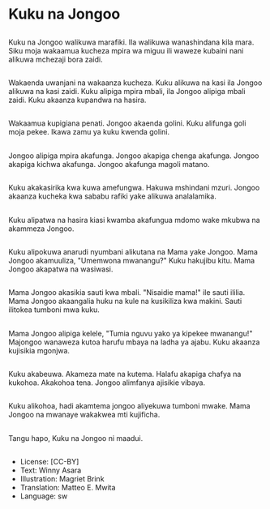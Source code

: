 # Kuku na Jongoo

##
Kuku na Jongoo walikuwa marafiki. Ila walikuwa wanashindana kila mara. Siku moja wakaamua kucheza mpira wa miguu ili waweze kubaini nani alikuwa mchezaji bora zaidi.

##
Wakaenda uwanjani na wakaanza kucheza. Kuku alikuwa na kasi ila Jongoo alikuwa na kasi zaidi. Kuku alipiga mpira mbali, ila Jongoo alipiga mbali zaidi. Kuku akaanza kupandwa na hasira.

##
Wakaamua kupigiana penati. Jongoo akaenda golini. Kuku alifunga goli moja pekee. Ikawa zamu ya kuku kwenda golini.

##
Jongoo alipiga mpira akafunga. Jongoo akapiga chenga akafunga. Jongoo akapiga kichwa akafunga. Jongoo akafunga magoli matano.

##
Kuku akakasirika kwa kuwa amefungwa. Hakuwa mshindani mzuri. Jongoo akaanza kucheka kwa sababu rafiki yake alikuwa analalamika.

##
Kuku alipatwa na hasira kiasi kwamba akafungua mdomo wake mkubwa na akammeza Jongoo.

##
Kuku alipokuwa anarudi nyumbani alikutana na Mama yake Jongoo. Mama Jongoo akamuuliza, "Umemwona mwanangu?" Kuku hakujibu kitu. Mama Jongoo akapatwa na wasiwasi.

##
Mama Jongoo akasikia sauti kwa mbali. "Nisaidie mama!" ile sauti ililia. Mama Jongoo akaangalia huku na kule na kusikiliza kwa makini. Sauti ilitokea tumboni mwa kuku.

##
Mama Jongoo alipiga kelele, "Tumia nguvu yako ya kipekee mwanangu!" Majongoo wanaweza kutoa harufu mbaya na ladha ya ajabu. Kuku akaanza kujisikia mgonjwa.

##
Kuku akabeuwa. Akameza mate na kutema. Halafu akapiga chafya na kukohoa. Akakohoa tena. Jongoo alimfanya ajisikie vibaya.

##
Kuku alikohoa, hadi akamtema jongoo aliyekuwa tumboni mwake. Mama Jongoo na mwanaye wakakwea mti kujificha.

##
Tangu hapo, Kuku na Jongoo ni maadui.

##
* License: [CC-BY]
* Text: Winny Asara
* Illustration: Magriet Brink
* Translation: Matteo E. Mwita
* Language: sw
